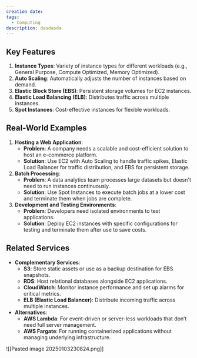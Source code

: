 ```yaml
---
creation date: 
tags:
  - Computing
description: dasdasda
---
```

## Key Features

1. **Instance Types**: Variety of instance types for different workloads (e.g., General Purpose, Compute Optimized, Memory Optimized).
2. **Auto Scaling**: Automatically adjusts the number of instances based on demand.
3. **Elastic Block Store (EBS)**: Persistent storage volumes for EC2 instances.
4. **Elastic Load Balancing (ELB)**: Distributes traffic across multiple instances.
5. **Spot Instances**: Cost-effective instances for flexible workloads.

## Real-World Examples

1. **Hosting a Web Application**:
    - **Problem**: A company needs a scalable and cost-efficient solution to host an e-commerce platform.
    - **Solution**: Use EC2 with Auto Scaling to handle traffic spikes, Elastic Load Balancer for traffic distribution, and EBS for persistent storage.
2. **Batch Processing**:
    - **Problem**: A data analytics team processes large datasets but doesn't need to run instances continuously.
    - **Solution**: Use Spot Instances to execute batch jobs at a lower cost and terminate them when jobs are complete.
3. **Development and Testing Environments**:
    - **Problem**: Developers need isolated environments to test applications.
    - **Solution**: Deploy EC2 instances with specific configurations for testing and terminate them after use to save costs.

## Related Services

- **Complementary Services**:
    - **S3**: Store static assets or use as a backup destination for EBS snapshots.
    - **RDS**: Host relational databases alongside EC2 applications.
    - **CloudWatch**: Monitor instance performance and set up alarms for critical metrics.
    - **ELB (Elastic Load Balancer)**: Distribute incoming traffic across multiple instances.
- **Alternatives**:
    - **AWS Lambda**: For event-driven or server-less workloads that don’t need full server management.
    - **AWS Fargate**: For running containerized applications without managing underlying infrastructure.

![[Pasted image 20250103230824.png]]